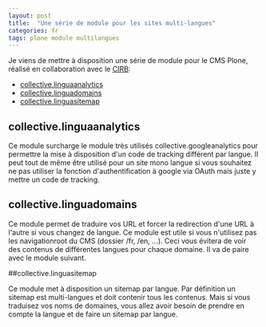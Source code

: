 ```yaml
---
layout: post
title:  "Une série de module pour les sites multi-langues"
categories: fr
tags: plone module multilangues
---
```


Je viens de mettre à disposition une série de module pour le CMS Plone,
réalisé en collaboration avec le [CIRB](http://www.cirb.irisnet.be/):

* [collective.linguaanalytics](http://pypi.python.org/pypi/collective.linguaanalytics)
* [collective.linguadomains](http://pypi.python.org/pypi/collective.linguadomains)
* [collective.linguasitemap](http://pypi.python.org/pypi/collective.linguasitemap)
 

## collective.linguaanalytics

Ce module surcharge le module très utilisés collective.googleanalytics
pour permettre la mise à disposition d'un code de tracking différent par langue.
Il peut tout de même être utilisé pour un site mono langue si vous souhaitez
ne pas utiliser la fonction d'authentification à google via OAuth mais juste y mettre un code de tracking.

## collective.linguadomains

Ce module permet de traduire vos URL et forcer la redirection d'une URL
à l'autre si vous changez de langue. Ce module est utile si vous n'utilisez pas
les navigationroot du CMS (dossier /fr, /en, ...).
Ceci vous évitera de voir des contenus de différentes langues pour chaque domaine.
Il va de paire avec le module suivant.

##collective.linguasitemap

Ce module met à disposition un sitemap par langue.
Par définition un sitemap est multi-langues et doit contenir tous les contenus.
Mais si vous traduisez vos noms de domaines, vous allez avoir besoin de prendre en compte la langue et de faire un sitemap par langue.
